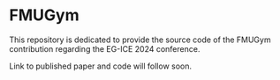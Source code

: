 # FMUGym
This repository is dedicated to provide the source code of the FMUGym contribution regarding the EG-ICE 2024 conference. 

Link to published paper and code will follow soon.
